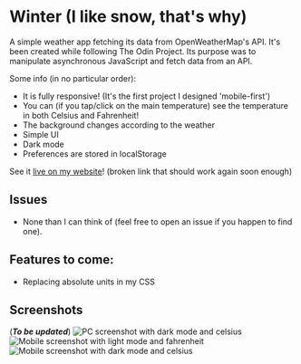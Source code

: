 # Winter (I like snow, that's why)
 A simple weather app fetching its data from OpenWeatherMap's API. It's been created while following The Odin Project. Its purpose was to manipulate asynchronous JavaScript and fetch data from an API.

Some info (in no particular order):

- It is fully responsive! (It's the first project I designed 'mobile-first')
- You can (if you tap/click on the main temperature) see the temperature in both Celsius and Fahrenheit!
- The background changes according to the weather
- Simple UI
- Dark mode
- Preferences are stored in localStorage

See it [live on my website](https://bussun.dev/projects/winter)! (broken link that should work again soon enough)

## Issues

- None than I can think of (feel free to open an issue if you happen to find one).

## Features to come:
- Replacing absolute units in my CSS

## Screenshots
(***To be updated***)
![PC screenshot with dark mode and celsius](./res/readme_res/screenshot.png)
![Mobile screenshot with light mode and fahrenheit](./res/readme_res/mobile_screenshot1.png)
![Mobile screenshot with dark mode and celsius](./res/readme_res/mobile_screenshot2.png)
